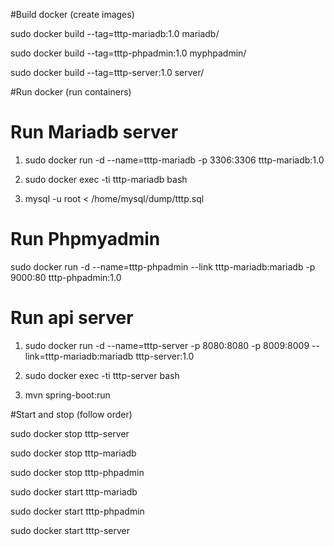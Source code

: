 #Build docker (create images)

sudo docker build --tag=tttp-mariadb:1.0 mariadb/

sudo docker build --tag=tttp-phpadmin:1.0 myphpadmin/

sudo docker build --tag=tttp-server:1.0 server/

#Run docker (run containers)

# Run Mariadb server

1. sudo docker run -d --name=tttp-mariadb -p 3306:3306 tttp-mariadb:1.0

2. sudo docker exec -ti tttp-mariadb bash

3. mysql -u root < /home/mysql/dump/tttp.sql

# Run Phpmyadmin

sudo docker run -d --name=tttp-phpadmin --link tttp-mariadb:mariadb -p 9000:80 tttp-phpadmin:1.0

# Run api server

1. sudo docker run -d --name=tttp-server -p 8080:8080 -p 8009:8009 --link=tttp-mariadb:mariadb tttp-server:1.0

2. sudo docker exec -ti tttp-server bash

3. mvn spring-boot:run

#Start and stop (follow order)

sudo docker stop tttp-server

sudo docker stop tttp-mariadb

sudo docker stop tttp-phpadmin

sudo docker start tttp-mariadb

sudo docker start tttp-phpadmin

sudo docker start tttp-server